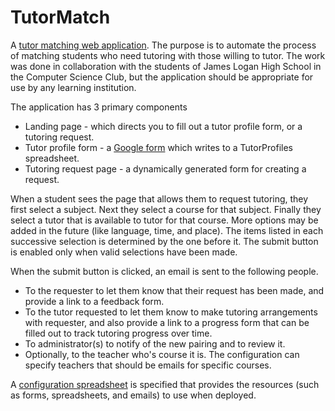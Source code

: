 TutorMatch
==========
A [tutor matching web application](https://script.google.com/macros/s/AKfycbytDvUvF-SuK3ApupCRfZyir2OLs7wZSlmYLF0z0MumxZg_MaCg/exec). The purpose is to automate the process of matching students who need tutoring with those willing to tutor.
The work was done in collaboration with the students of James Logan High School in the Computer Science Club, but the application should be appropriate for use by any learning institution.

The application has 3 primary components
* Landing page - which directs you to fill out a tutor profile form, or a tutoring request.
* Tutor profile form - a [Google form](https://support.google.com/drive/answer/87809?hl=en) which writes to a TutorProfiles spreadsheet.
* Tutoring request page - a dynamically generated form for creating a request.

When a student sees the page that allows them to request tutoring, they first select a subject. Next they select a course for that subject. Finally they select a tutor that is available to tutor for that course. More options may be added in the future (like language, time, and place). The items listed in each successive selection is determined by the one before it. The submit button is enabled only when valid selections have been made.

When the submit button is clicked, an email is sent to the following people.
* To the requester to let them know that their request has been made, and provide a link to a feedback form.
* To the tutor requested to let them know to make tutoring arrangements with requester, and also provide a link to a progress form that can be filled out to track tutoring progress over time.
* To administrator(s) to notify of the new pairing and to review it.
* Optionally, to the teacher who's course it is. The configuration can specify teachers that should be emails for specific courses.

A [configuration spreadsheet](https://docs.google.com/spreadsheet/ccc?key=0ArK43-kBNSp0dHZhWFFpaHZrSVp5V2lYSzlKWEZiSmc#gid=0) is specified that provides the resources (such as forms, spreadsheets, and emails) to use when deployed.
 
